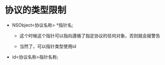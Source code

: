 # 协议的类型限制

* NSObject&lt;协议名称&gt; \*指针名;

  * 这个时候这个指针可以指向遵循了指定协议的任何对象，否则就会报警告

  * 当然了，可以指针类型使用id

* id&lt;协议名称&gt;指针名称;



